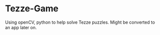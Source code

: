 # Tezze-Game
Using openCV, python to help solve Tezze puzzles. Might be converted to an app later on.
